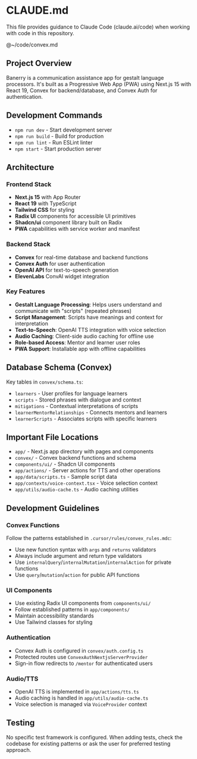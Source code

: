 # CLAUDE.md

This file provides guidance to Claude Code (claude.ai/code) when working with code in this repository.

@~/code/convex.md

## Project Overview

Banerry is a communication assistance app for gestalt language processors. It's built as a Progressive Web App (PWA) using Next.js 15 with React 19, Convex for backend/database, and Convex Auth for authentication.

## Development Commands

- `npm run dev` - Start development server
- `npm run build` - Build for production
- `npm run lint` - Run ESLint linter
- `npm start` - Start production server

## Architecture

### Frontend Stack

- **Next.js 15** with App Router
- **React 19** with TypeScript
- **Tailwind CSS** for styling
- **Radix UI** components for accessible UI primitives
- **Shadcn/ui** component library built on Radix
- **PWA** capabilities with service worker and manifest

### Backend Stack

- **Convex** for real-time database and backend functions
- **Convex Auth** for user authentication
- **OpenAI API** for text-to-speech generation
- **ElevenLabs** ConvAI widget integration

### Key Features

- **Gestalt Language Processing**: Helps users understand and communicate with "scripts" (repeated phrases)
- **Script Management**: Scripts have meanings and context for interpretation
- **Text-to-Speech**: OpenAI TTS integration with voice selection
- **Audio Caching**: Client-side audio caching for offline use
- **Role-based Access**: Mentor and learner user roles
- **PWA Support**: Installable app with offline capabilities

## Database Schema (Convex)

Key tables in `convex/schema.ts`:

- `learners` - User profiles for language learners
- `scripts` - Stored phrases with dialogue and context
- `mitigations` - Contextual interpretations of scripts
- `learnerMentorRelationships` - Connects mentors and learners
- `learnerScripts` - Associates scripts with specific learners

## Important File Locations

- `app/` - Next.js app directory with pages and components
- `convex/` - Convex backend functions and schema
- `components/ui/` - Shadcn UI components
- `app/actions/` - Server actions for TTS and other operations
- `app/data/scripts.ts` - Sample script data
- `app/contexts/voice-context.tsx` - Voice selection context
- `app/utils/audio-cache.ts` - Audio caching utilities

## Development Guidelines

### Convex Functions

Follow the patterns established in `.cursor/rules/convex_rules.mdc`:

- Use new function syntax with `args` and `returns` validators
- Always include argument and return type validators
- Use `internalQuery`/`internalMutation`/`internalAction` for private functions
- Use `query`/`mutation`/`action` for public API functions

### UI Components

- Use existing Radix UI components from `components/ui/`
- Follow established patterns in `app/components/`
- Maintain accessibility standards
- Use Tailwind classes for styling

### Authentication

- Convex Auth is configured in `convex/auth.config.ts`
- Protected routes use `ConvexAuthNextjsServerProvider`
- Sign-in flow redirects to `/mentor` for authenticated users

### Audio/TTS

- OpenAI TTS is implemented in `app/actions/tts.ts`
- Audio caching is handled in `app/utils/audio-cache.ts`
- Voice selection is managed via `VoiceProvider` context

## Testing

No specific test framework is configured. When adding tests, check the codebase for existing patterns or ask the user for preferred testing approach.
